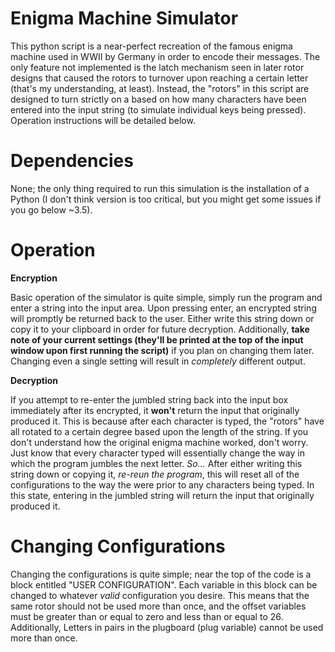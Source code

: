 # Enigma Machine Simulator
This python script is a near-perfect recreation of the famous enigma machine used in WWII by Germany in order to
encode their messages. The only feature not implemented is the latch mechanism seen in later rotor designs
that caused the rotors to turnover upon reaching a certain letter (that's my understanding, at least). Instead,
the "rotors" in this script are designed to turn strictly on a based on how many characters have been entered into
the input string (to simulate individual keys being pressed). Operation instructions will be detailed below.

# Dependencies
None; the only thing required to run this simulation is the installation of a Python (I don't think version is too
critical, but you might get some issues if you go below ~3.5).

# Operation
**Encryption**  

Basic operation of the simulator is quite simple, simply run the program and enter a string into the input area.
Upon pressing enter, an encrypted string will promptly be returned back to the user. Either write this string 
down or copy it to your clipboard in order for future decryption. Additionally, **take note of your current 
settings (they'll be printed at the top of the input window upon first running the script)** if you plan on
changing them later. Changing even a single setting will result in *completely* different output.

**Decryption**  

If you attempt to re-enter the jumbled string back into the input box immediately after its encrypted, it 
**won't** return the input that originally produced it. This is because after each character is typed, the
"rotors" have all rotated to a certain degree based upon the length of the string. If you don't understand how
the original enigma machine worked, don't worry. Just know that every character typed will essentially change the
way in which the program jumbles the next letter.
*So...*
After either writing this string down or copying it, *re-reun the program*, this will reset all of the
configurations to the way the were prior to any characters being typed. In this state, entering in the jumbled
string will return the input that originally produced it.

# Changing Configurations
Changing the configurations is quite simple; near the top of the code is a block entitled "USER CONFIGURATION". 
Each variable in this block can be changed to whatever *valid* configuration you desire. This means that the same
rotor should not be used more than once, and the offset variables must be greater than or equal to zero and less
than or equal to 26. Additionally, Letters in pairs in the plugboard (plug variable) cannot be used more than
once.
